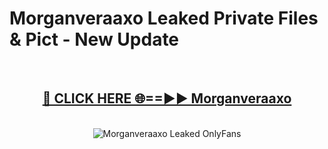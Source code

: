 # Morganveraaxo Leaked Private Files & Pict - New Update
<br>
<div align="center">
<h2><a href="https://mediafilles.blogspot.com/?title=Morganveraaxo" rel="nofollow">🔴 CLICK HERE 🌐==►► Morganveraaxo</a></h2>
<br>
<a href="https://mediafilles.blogspot.com/?title=Morganveraaxo" rel="nofollow" data-target="animated-image.originalLink"><img src="https://i.ibb.co.com/WyWwxjT/player-gif2.gif" alt="Morganveraaxo Leaked OnlyFans" style="max-width: 100%; display: inline-block;" data-target="animated-image.originalImage"></a>
</div>
<br>
